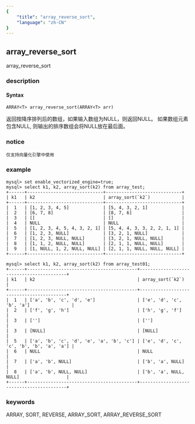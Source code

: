 ```yaml
---
{
    "title": "array_reverse_sort",
    "language": "zh-CN"
}
---
```


<!-- 
Licensed to the Apache Software Foundation (ASF) under one
or more contributor license agreements.  See the NOTICE file
distributed with this work for additional information
regarding copyright ownership.  The ASF licenses this file
to you under the Apache License, Version 2.0 (the
"License"); you may not use this file except in compliance
with the License.  You may obtain a copy of the License at
  http://www.apache.org/licenses/LICENSE-2.0
Unless required by applicable law or agreed to in writing,
software distributed under the License is distributed on an
"AS IS" BASIS, WITHOUT WARRANTIES OR CONDITIONS OF ANY
KIND, either express or implied.  See the License for the
specific language governing permissions and limitations
under the License.
-->

## array_reverse_sort

<version since="1.2.3">

array_reverse_sort

</version>

### description

#### Syntax

```
ARRAY<T> array_reverse_sort(ARRAY<T> arr)
```

返回按降序排列后的数组，如果输入数组为NULL，则返回NULL。
如果数组元素包含NULL, 则输出的排序数组会将NULL放在最后面。

### notice

`仅支持向量化引擎中使用`

### example

```
mysql> set enable_vectorized_engine=true;
mysql> select k1, k2, array_sort(k2) from array_test;
+------+-----------------------------+-----------------------------+
| k1   | k2                          | array_sort(`k2`)            |
+------+-----------------------------+-----------------------------+
|  1   | [1, 2, 3, 4, 5]             | [5, 4, 3, 2, 1]             |
|  2   | [6, 7, 8]                   | [8, 7, 6]                   |
|  3   | []                          | []                          |
|  4   | NULL                        | NULL                        |
|  5   | [1, 2, 3, 4, 5, 4, 3, 2, 1] | [5, 4, 4, 3, 3, 2, 2, 1, 1] |
|  6   | [1, 2, 3, NULL]             | [3, 2, 1, NULL]             |
|  7   | [1, 2, 3, NULL, NULL]       | [3, 2, 1, NULL, NULL]       |
|  8   | [1, 1, 2, NULL, NULL]       | [2, 1, 1, NULL, NULL]       |
|  9   | [1, NULL, 1, 2, NULL, NULL] | [2, 1, 1, NULL, NULL, NULL] |
+------+-----------------------------+-----------------------------+

mysql> select k1, k2, array_sort(k2) from array_test01;
+------+------------------------------------------+------------------------------------------+
| k1   | k2                                       | array_sort(`k2`)                         |
+------+------------------------------------------+------------------------------------------+
|  1   | ['a', 'b', 'c', 'd', 'e']                | ['e', 'd', 'c', 'b', 'a']                |
|  2   | ['f', 'g', 'h']                          | ['h', 'g', 'f']                          |
|  3   | ['']                                     | ['']                                     |
|  3   | [NULL]                                   | [NULL]                                   |
|  5   | ['a', 'b', 'c', 'd', 'e', 'a', 'b', 'c'] | ['e', 'd', 'c', 'c', 'b', 'b', 'a', 'a'] |
|  6   | NULL                                     | NULL                                     |
|  7   | ['a', 'b', NULL]                         | ['b', 'a', NULL]                         |
|  8   | ['a', 'b', NULL, NULL]                   | ['b', 'a', NULL, NULL]                  |
+------+------------------------------------------+------------------------------------------+
```

### keywords

ARRAY, SORT, REVERSE, ARRAY_SORT, ARRAY_REVERSE_SORT
